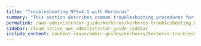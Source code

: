 ```yaml
---
title: "Troubleshooting NFSv4.1 with Kerberos"
summary: "This section describes common troubleshooting procedures for configuring NFSv4.1 to work with Kerberos."
permalink: /aws-administrator-guide/kerberos/kerberos-troubleshooting.html
sidebar: cloud_native_aws_administrator_guide_sidebar
include_content: content-reuse/admin-guides/kerberos/kerberos-troubleshooting.md
---
```


